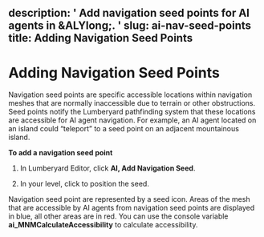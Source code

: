 description: ' Add navigation seed points for AI agents in &ALYlong;. '
slug: ai-nav-seed-points
title: Adding Navigation Seed Points
---
# Adding Navigation Seed Points<a name="ai-nav-seed-points"></a>

Navigation seed points are specific accessible locations within navigation meshes that are normally inaccessible due to terrain or other obstructions\. Seed points notify the Lumberyard pathfinding system that these locations are accessible for AI agent navigation\. For example, an AI agent located on an island could “teleport” to a seed point on an adjacent mountainous island\.

**To add a navigation seed point**

1. In Lumberyard Editor, click **AI, Add Navigation Seed**\.

1. In your level, click to position the seed\.

Navigation seed point are represented by a seed icon\. Areas of the mesh that are accessible by AI agents from navigation seed points are displayed in blue, all other areas are in red\. You can use the console variable **ai\_MNMCalculateAccessibility** to calculate accessibility\.